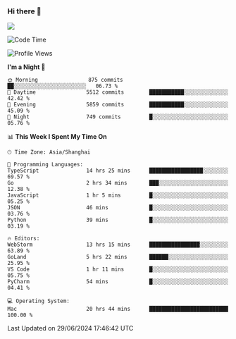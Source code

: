 ### Hi there 👋

<!--
**JJAYCHEN1e/jjaychen1e** is a ✨ _special_ ✨ repository because its `README.md` (this file) appears on your GitHub profile.

Here are some ideas to get you started:

- 🔭 I’m currently working on ...
- 🌱 I’m currently learning ...
- 👯 I’m looking to collaborate on ...
- 🤔 I’m looking for help with ...
- 💬 Ask me about ...
- 📫 How to reach me: ...
- 😄 Pronouns: ...
- ⚡ Fun fact: ...
-->

[![](https://github-readme-stats.vercel.app/api?username=jjaychen1e&show_icons=true)](https://github.com/jjaychen1e/github-readme-stats?count_private=true)

<!--START_SECTION:waka-->
![Code Time](http://img.shields.io/badge/Code%20Time-1%2C244%20hrs%2052%20mins-blue)

![Profile Views](http://img.shields.io/badge/Profile%20Views-0-blue)

**I'm a Night 🦉** 

```text
🌞 Morning                875 commits         ██░░░░░░░░░░░░░░░░░░░░░░░   06.73 % 
🌆 Daytime                5512 commits        ███████████░░░░░░░░░░░░░░   42.42 % 
🌃 Evening                5859 commits        ███████████░░░░░░░░░░░░░░   45.09 % 
🌙 Night                  749 commits         █░░░░░░░░░░░░░░░░░░░░░░░░   05.76 % 
```


📊 **This Week I Spent My Time On** 

```text
🕑︎ Time Zone: Asia/Shanghai

💬 Programming Languages: 
TypeScript               14 hrs 25 mins      █████████████████░░░░░░░░   69.57 % 
Go                       2 hrs 34 mins       ███░░░░░░░░░░░░░░░░░░░░░░   12.38 % 
JavaScript               1 hr 5 mins         █░░░░░░░░░░░░░░░░░░░░░░░░   05.25 % 
JSON                     46 mins             █░░░░░░░░░░░░░░░░░░░░░░░░   03.76 % 
Python                   39 mins             █░░░░░░░░░░░░░░░░░░░░░░░░   03.19 % 

🔥 Editors: 
WebStorm                 13 hrs 15 mins      ████████████████░░░░░░░░░   63.89 % 
GoLand                   5 hrs 22 mins       ██████░░░░░░░░░░░░░░░░░░░   25.95 % 
VS Code                  1 hr 11 mins        █░░░░░░░░░░░░░░░░░░░░░░░░   05.75 % 
PyCharm                  54 mins             █░░░░░░░░░░░░░░░░░░░░░░░░   04.41 % 

💻 Operating System: 
Mac                      20 hrs 44 mins      █████████████████████████   100.00 % 
```


 Last Updated on 29/06/2024 17:46:42 UTC
<!--END_SECTION:waka-->
